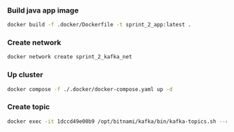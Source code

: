 ### Build java app image
```bash
docker build -f .docker/Dockerfile -t sprint_2_app:latest .
```

### Create network
```bash
docker network create sprint_2_kafka_net
```

### Up cluster
```bash
docker compose -f ./.docker/docker-compose.yaml up -d
```

### Create topic
```bash
docker exec -it 1dccd49e00b9 /opt/bitnami/kafka/bin/kafka-topics.sh --create --topic trx_statuses --bootstrap-server kafka-0:9092 --partitions 3 --replication-factor 2
```
